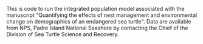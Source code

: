 This is code to run the integrated population model associated with the manuscript "Quantifying the effects of nest management and environmental change on demographics of an endangered sea turtle". Data are available from NPS, Padre Island National Seashore by contacting the Chief of the Division of Sea Turtle Science and Recovery.
